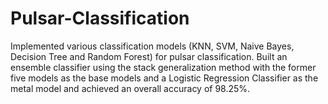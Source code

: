 # Pulsar-Classification
Implemented various classification models (KNN, SVM, Naive Bayes, Decision Tree and Random Forest) for pulsar classification. Built an ensemble classifier using the stack generalization method with the former five models as the base models and a Logistic Regression Classifier as the metal model and achieved an overall accuracy of 98.25%.
